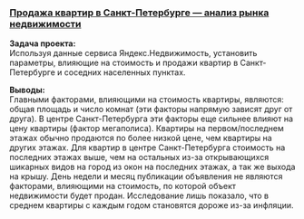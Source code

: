 ### [Продажа квартир в Санкт-Петербурге — анализ рынка недвижимости](https://github.com/chusovalex/DataScienceProjects/blob/main/project_02/project_02_real_estate_market_research.ipynb)

**Задача проекта:**\
Используя данные сервиса Яндекс.Недвижимость, установить параметры, влияющие на стоимость и продажи квартир в Санкт-Петербурге и соседних населенных пунктах.

**Выводы:**\
Главными факторами, влияющими на стоимость квартиры, являются: общая площадь и число комнат (эти факторы напрямую зависят друг от друга). В центре Санкт-Петербурга  эти факторы еще сильнее влияют на цену квартиры (фактор мегаполиса). Квартиры на первом/последнем этажах обычно продаются по более низкой цене, чем квартиры на других этажах. Для квартир в центре Санкт-Петербурга стоимость на последних этажах выше, чем на остальных из-за открывающихся шикарных видов на город из окон на последних этажах, а так же выхода на крышу. День недели и месяц публикации объявления не являются факторами, влияющими на стоимость, по которой объект недвижимости будет продан. Исследование лишь показало, что в среднем квартиры с каждым годом становятся дороже из-за инфляции. 
